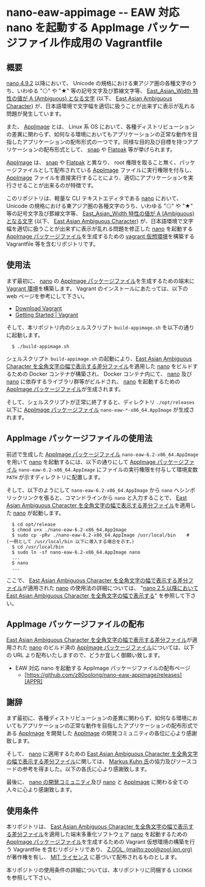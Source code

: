 # nano-eaw-appimage -- EAW 対応 nano を起動する AppImage パッケージファイル作成用の Vagrantfile

## 概要

[nano 4.9.2][NANO] 以降において、 Unicode の規格における東アジア圏の各種文字のうち、いわゆる "◎" や "★" 等の記号文字及び罫線文字等、 [East_Asian_Width 特性の値が A (Ambiguous) となる文字][EAWA] (以下、 [East Asian Ambiguous Character][EAWA]) が、日本語環境で文字幅を適切に扱うことが出来ずに表示が乱れる問題が発生しています。

また、 [AppImage][APPI] とは、 Linux 系 OS において、各種ディストリビューションの差異に関わらず、如何なる環境においてもアプリケーションの正常な動作を目指したアプリケーションの配布形式の一つです。同様な目的及び目標を持つアプリケーションの配布形式として、 [snap][SNAP] や [Flatpak][FLAT] 等が挙げられます。

[AppImage][APPI] は、 [snap][SNAP] や [Flatpak][FLAT] と異なり、 root 権限を取ること無く、パッケージファイルとして配布されている [AppImage][APPI] ファイルに実行権限を付与し、 [AppImage][APPI] ファイルを直接実行することにより、適切にアプリケーションを実行させることが出来るのが特徴です。

このリポジトリは、軽量な CLI テキストエディタである [nano][NANO] において、Unicode の規格における東アジア圏の各種文字のうち、いわゆる "◎" や "★" 等の記号文字及び罫線文字等、 [East_Asian_Width 特性の値が A (Ambiguous) となる文字][EAWA] (以下、 [East Asian Ambiguous Character][EAWA]) が、日本語環境で文字幅を適切に扱うことが出来ずに表示が乱れる問題を修正した [nano][NANO] を起動する [AppImage パッケージファイル][APPI]を生成するための [vagrant 仮想環境][VAGR]を構築する Vagrantfile 等を含むリポジトリです。

## 使用法

まず最初に、 [nano][NANO] の [AppImage パッケージファイル][APPI]を生成するための端末に [Vagrant 環境][VAGR]を構築します。 Vagrant のインストールにあたっては、以下の web ページを参考にして下さい。

- [Download Vagrant][VDWN]
- [Getting Started | Vagrant][VTUT]

そして、本リポジトリ内のシェルスクリプト ```build-appimage.sh``` を以下の通りに起動します。

```
  $ ./build-appimage.sh
```

シェルスクリプト ```build-appimage.sh``` の起動により、[East Asian Ambiguous Character を全角文字の幅で表示する差分ファイル][GST1]を適用した [nano][NANO] をビルドするための Docker コンテナが構築され、 Docker コンテナ内にて、 [nano][NANO] 及び [nano][NANO] に依存するライブラリ群等がビルドされ、 [nano][NANO] を起動するための [AppImage パッケージファイル][APPI]が生成されます。

そして、シェルスクリプトが正常に終了すると、ディレクトリ ```./opt/releases``` 以下に [AppImage パッケージファイル][APPI] ```nano-eaw-*-x86_64.AppImage``` が生成されます。

## AppImage パッケージファイルの使用法

前述で生成した [AppImage パッケージファイル][APPI] ```nano-eaw-6.2-x86_64.AppImage``` を用いて [nano][NANO] を起動するには、以下の通りにして  [AppImage パッケージファイル][APPI] ```nano-eaw-6.2-x86_64.AppImage``` にファイルの実行権限を付与して環境変数 ```PATH``` が示すディレクトリに配置します。

そして、以下のようにして ```nano-eaw-6.2-x86_64.AppImage``` から ```nano``` へシンボリックリンクを張ると、コマンドラインから ```nano``` と入力することで、 [East Asian Ambiguous Character を全角文字の幅で表示する差分ファイル][GST1]を適用した [nano][NANO] が起動します。

```
  $ cd opt/release
  $ chmod u+x ./nano-eaw-6.2-x86_64.AppImage
  $ sudo cp -pRv ./nano-eaw-6.2-x86_64.AppImage /usr/local/bin    # (一例として /usr/local/bin 以下に導入する場合を示す。)
  $ cd /usr/local/bin
  $ sudo ln -sf nano-eaw-6.2-x86_64.AppImage nano
  ...
  $ nano
  ...
```

ここで、 [East Asian Ambiguous Character を全角文字の幅で表示する差分ファイル][GST1]が適用された [nano][NANO] の使用法の詳細については、 "[nano 2.5 以降において East Asian Ambiguous Character を全角文字の幅で表示する][GST1]" を参照して下さい。

## AppImage パッケージファイルの配布

[East Asian Ambiguous Character を全角文字の幅で表示する差分ファイル][GST1]が適用された [nano][NANO] のビルド済の [AppImage パッケージファイル][APPI]については、以下の URL より配布いたしますので、どうか宜しく御願い致します。

- EAW 対応 nano を起動する AppImage パッケージファイルの配布ページ
    - [https://github.com/z80oolong/nano-eaw-appimage/releases][APPR]

## 謝辞

まず最初に、各種ディストリビューションの差異に関わらず、如何なる環境においてもアプリケーションの正常な動作を目指したアプリケーションの配布形式である [AppImage][APPI] を開発した [AppImage][APPI] の開発コミュニティの各位に心より感謝致します。

そして、 [nano][NANO] に適用するための [East Asian Ambiguous Character を全角文字の幅で表示する差分ファイル][GST1]に関しては、 [Markus Kuhn 氏][DRMK]の協力及びソースコードの参考を得ました。以下の各氏に心より感謝致します。

最後に、 [nano の開発コミュニティ][NANO]及び [nano][NANO] と [AppImage][APPI] に関わる全ての人々に心より感謝致します。

## 使用条件

本リポジトリは、 [East Asian Ambiguous Character を全角文字の幅で表示する差分ファイル][GST1]を適用した端末多重化ソフトウェア [nano][NANO] を起動するための [AppImage パッケージファイル][APPI]を生成するための Vagrant 仮想環境の構築を行う Vagrantfile を含むリポジトリであり、 [Z.OOL. (mailto:zool@zool.jpn.org)][ZOOL] が著作権を有し、 [MIT ライセンス][MITL] に基づいて配布されるものとします。

本リポジトリの使用条件の詳細については、本リポジトリに同梱する ```LICENSE``` を参照して下さい。

<!-- 外部リンク一覧 -->

[NANO]:http://nano.github.io/
[APPI]:https://appimage.org/
[SNAP]:https://snapcraft.io/
[FLAT]:https://flatpak.org/
[VAGR]:https://www.vagrantup.com/
[VDWN]:https://www.vagrantup.com/downloads
[VTUT]:https://learn.hashicorp.com/collections/vagrant/getting-started
[DEBI]:https://www.debian.org/
[BREW]:https://linuxbrew.sh
[DDCK]:https://github.com/z80oolong/debian-linuxbrew-container/
[EAWA]:http://www.unicode.org/reports/tr11/#Ambiguous
[TAPP]:https://github.com/nelsonenzo/nano-appimage
[TMRP]:https://github.com/nano/nano.git
[GST1]:https://github.com/z80oolong/nano-eaw-fix
[APPR]:https://github.com/z80oolong/nano-eaw-appimage/releases
[DCK1]:http://docs.docker.jp/engine/installation/
[DDK1]:https://github.com/z80oolong/debian-linuxbrew-container/blob/master/README.md
[NELS]:https://github.com/nelsonenzo
[NELT]:https://github.com/nelsonenzo/nano-appimage
[KOIE]:https://github.com/koie
[DRMK]:http://www.cl.cam.ac.uk/~mgk25/
[NICM]:https://github.com/nicm
[ZOOL]:http://zool.jpn.org/
[MITL]:https://opensource.org/licenses/mit-license.php
